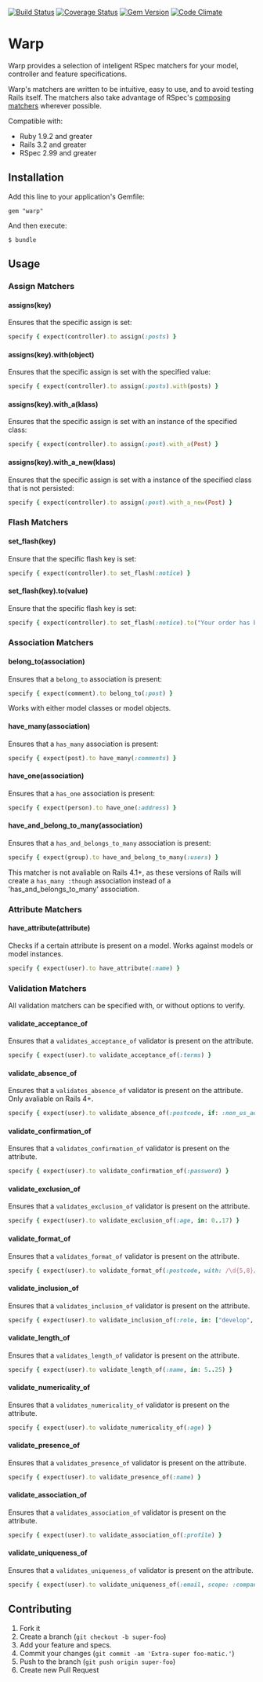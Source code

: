 [![Build Status](https://img.shields.io/travis/thomasfedb/warp.svg?style=flat-square)](https://travis-ci.org/thomasfedb/warp)
[![Coverage Status](https://img.shields.io/coveralls/thomasfedb/warp.svg?style=flat-square)](https://coveralls.io/r/thomasfedb/warp?branch=master)
[![Gem Version](https://img.shields.io/gem/v/warp.svg?style=flat-square)](http://rubygems.org/gems/warp)
[![Code Climate](https://img.shields.io/codeclimate/github/thomasfedb/warp.svg?style=flat-square)](https://codeclimate.com/github/thomasfedb/warp)

# Warp

Warp provides a selection of inteligent RSpec matchers for your model, controller and feature specifications.

Warp's matchers are written to be intuitive, easy to use, and to avoid testing Rails itself. The matchers also take advantage of RSpec's [composing matchers](http://www.rubydoc.info/gems/rspec-expectations/frames#Composing_Matchers) wherever possible.

Compatible with:
- Ruby 1.9.2 and greater
- Rails 3.2 and greater
- RSpec 2.99 and greater

## Installation

Add this line to your application's Gemfile:

    gem "warp"

And then execute:

    $ bundle

## Usage

### Assign Matchers

#### assigns(key)

Ensures that the specific assign is set:

```ruby
specify { expect(controller).to assign(:posts) }
```

#### assigns(key).with(object)

Ensures that the specific assign is set with the specified value:

```ruby
specify { expect(controller).to assign(:posts).with(posts) }
```

#### assigns(key).with_a(klass)

Ensures that the specific assign is set with an instance of the specified class:

```ruby
specify { expect(controller).to assign(:post).with_a(Post) }
```

#### assigns(key).with_a_new(klass)

Ensures that the specific assign is set with a instance of the specified class that is not persisted:

```ruby
specify { expect(controller).to assign(:post).with_a_new(Post) }
```

### Flash Matchers

#### set_flash(key)

Ensure that the specific flash key is set:

```ruby
specify { expect(controller).to set_flash(:notice) }
```
#### set_flash(key).to(value)

Ensure that the specific flash key is set:

```ruby
specify { expect(controller).to set_flash(:notice).to("Your order has been processed.") }
```

### Association Matchers

#### belong_to(association)

Ensures that a `belong_to` association is present:

```ruby
specify { expect(comment).to belong_to(:post) }
```

Works with either model classes or model objects.

#### have_many(association)

Ensures that a `has_many` association is present:

```ruby
specify { expect(post).to have_many(:comments) }
```

#### have_one(association)

Ensures that a `has_one` association is present:

```ruby
specify { expect(person).to have_one(:address) }
```

#### have_and_belong_to_many(association)

Ensures that a `has_and_belongs_to_many` association is present:

```ruby
specify { expect(group).to have_and_belong_to_many(:users) }
```

This matcher is not avaliable on Rails 4.1+, as these versions of Rails will create a `has_many :though` association instead of a 'has_and_belongs_to_many' association.

### Attribute Matchers

#### have_attribute(attribute)

Checks if a certain attribute is present on a model. Works against models or model instances.

```ruby
specify { expect(user).to have_attribute(:name) }
```

### Validation Matchers

All validation matchers can be specified with, or without options to verify.

#### validate_acceptance_of

Ensures that a `validates_acceptance_of` validator is present on the attribute.

```ruby
specify { expect(user).to validate_acceptance_of(:terms) }
```

#### validate_absence_of

Ensures that a `validates_absence_of` validator is present on the attribute.
Only avaliable on Rails 4+.

```ruby
specify { expect(user).to validate_absence_of(:postcode, if: :non_us_address) }
```

#### validate_confirmation_of

Ensures that a `validates_confirmation_of` validator is present on the attribute.

```ruby
specify { expect(user).to validate_confirmation_of(:password) }
```

#### validate_exclusion_of

Ensures that a `validates_exclusion_of` validator is present on the attribute.

```ruby
specify { expect(user).to validate_exclusion_of(:age, in: 0..17) }
```

#### validate_format_of

Ensures that a `validates_format_of` validator is present on the attribute.

```ruby
specify { expect(user).to validate_format_of(:postcode, with: /\d{5,8}/) }
```

#### validate_inclusion_of

Ensures that a `validates_inclusion_of` validator is present on the attribute.

```ruby
specify { expect(user).to validate_inclusion_of(:role, in: ["develop", "design"]) }
```

#### validate_length_of

Ensures that a `validates_length_of` validator is present on the attribute.

```ruby
specify { expect(user).to validate_length_of(:name, in: 5..25) }
```

#### validate_numericality_of

Ensures that a `validates_numericality_of` validator is present on the attribute.

```ruby
specify { expect(user).to validate_numericality_of(:age) }
```

#### validate_presence_of

Ensures that a `validates_presence_of` validator is present on the attribute.

```ruby
specify { expect(user).to validate_presence_of(:name) }
```

#### validate_association_of

Ensures that a `validates_association_of` validator is present on the attribute.

```ruby
specify { expect(user).to validate_association_of(:profile) }
```

#### validate_uniqueness_of

Ensures that a `validates_uniqueness_of` validator is present on the attribute.

```ruby
specify { expect(user).to validate_uniqueness_of(:email, scope: :company) }
```

## Contributing

1. Fork it
2. Create a branch (`git checkout -b super-foo`)
3. Add your feature and specs.
4. Commit your changes (`git commit -am 'Extra-super foo-matic.'`)
5. Push to the branch (`git push origin super-foo`)
6. Create new Pull Request
